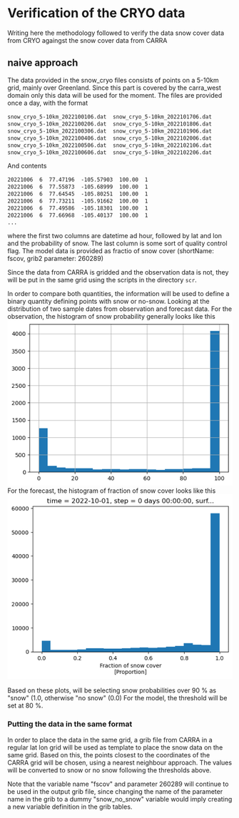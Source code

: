 # Verification of the CRYO data 
Writing here the methodology followed to verify the data
snow cover data from CRYO againgst the snow cover data
from CARRA

## naive approach
The data provided in the snow_cryo files consists of points on a 5-10km grid,
mainly over Greenland. Since this part is covered by the carra_west domain
only this data will be used for the moment.
The files are provided once a day, with the format
```
snow_cryo_5-10km_2022100106.dat  snow_cryo_5-10km_2022101706.dat
snow_cryo_5-10km_2022100206.dat  snow_cryo_5-10km_2022101806.dat
snow_cryo_5-10km_2022100306.dat  snow_cryo_5-10km_2022101906.dat
snow_cryo_5-10km_2022100406.dat  snow_cryo_5-10km_2022102006.dat
snow_cryo_5-10km_2022100506.dat  snow_cryo_5-10km_2022102106.dat
snow_cryo_5-10km_2022100606.dat  snow_cryo_5-10km_2022102206.dat

```
And contents
```
20221006  6  77.47196  -105.57903  100.00  1
20221006  6  77.55873  -105.68999  100.00  1
20221006  6  77.64545  -105.80251  100.00  1
20221006  6  77.73211  -105.91662  100.00  1
20221006  6  77.49586  -105.18301  100.00  1
20221006  6  77.66968  -105.40137  100.00  1
...

```

where the first two columns are datetime ad hour, followed by lat and lon and the probability of snow. The last column is some sort of quality control flag.
The model data is provided as fractio of snow cover (shortName: fscov, grib2 parameter: 260289)

Since the data from CARRA is gridded and the observation data is not, they will
be put in the same grid using the scripts in the directory `scr`.

In order to compare both quantities, the information will be used to define
a binary quantity defining points with snow or no-snow.
Looking at the distribution of two sample dates from observation and forecast data.
For the observation, the histogram of snow probability generally looks like this
![cryo snow probability histogram](./figs/snow_cryo.png)
For the forecast, the histogram of fraction of snow cover looks like this
![carra snow fraction histogram](./figs/snow_carra.png)

Based on these plots, will be selecting snow probabilities over 90 % as "snow" (1.0, otherwise "no snow" (0.0)
For the model, the threshold will be set at 80 %.

### Putting the data in the same format
In order to place the data in the same grid, a grib file from CARRA
in a regular lat lon grid will be used as template to place the snow data on the same grid.
Based on this, the points closest to the coordinates of the CARRA grid will be chosen,
using a nearest neighbour approach.
The values will be converted to snow or no snow following the thresholds above.

Note that the variable name "fscov" and parameter 260289 will continue to be used in the output grib file,
since changing the name of the parameter name in the grib to a dummy "snow_no_snow" variable
would imply creating a new variable definition in the grib tables.


